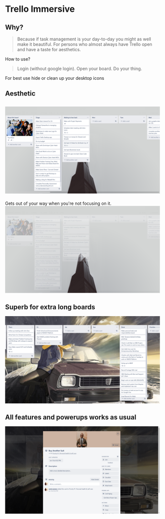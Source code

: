 

# Trello Immersive 

## Why?
> Because if task management is your day-to-day you might as well make it beautiful. For persons who almost always have Trello open and have a taste for aesthetics.


How to use?
> Login (without google login). Open your board. Do your thing.

For best use hide or clean up your desktop icons


Aesthetic
-------
![tablet](screenshots/2.png)
-------
Gets out of your way when you're not focusing on it.
![desktop](screenshots/1.png)

Superb for extra long boards
-------
![phone](screenshots/3.png)

All features and powerups works as usual
-------
![phone](screenshots/4.png)
